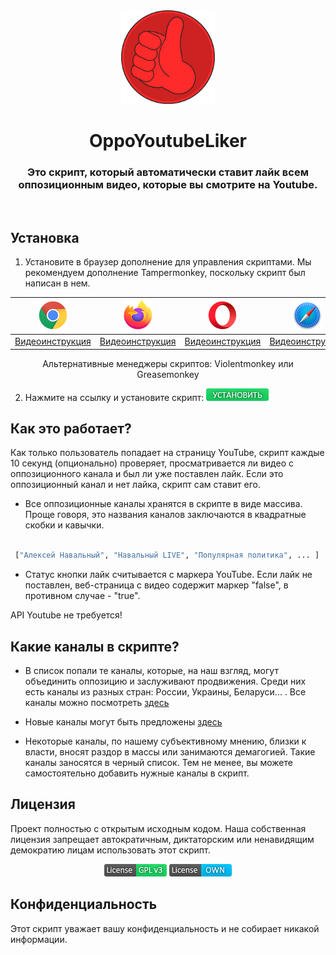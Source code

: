 <div align="center">
    <img height="150" src="https://raw.githubusercontent.com/OppoYoutubeLiker/OppoYoutubeLiker/main/Images/logo_small.png"></img>
    <h1>OppoYoutubeLiker</h1>
<h3>Это скрипт, который автоматически ставит лайк всем оппозиционным видео, которые вы смотрите на Youtube.</h3>
</div>

<br />

## Установка


 1) Установите в браузер дополнение для управления скриптами. Мы рекомендуем дополнение Tampermonkey, поскольку скрипт был написан в нем.

<div align="center">
  
   | [![Chrome](https://raw.githubusercontent.com/OppoYoutubeLiker/OppoYoutubeLiker/main/Images/chrome.png)](https://chrome.google.com/webstore/detail/tampermonkey/dhdgffkkebhmkfjojejmpbldmpobfkfo)  | [![Firefox](https://raw.githubusercontent.com/OppoYoutubeLiker/OppoYoutubeLiker/main/Images/firefox.png)](https://addons.mozilla.org/en-US/firefox/addon/tampermonkey/) | [![Opera](https://raw.githubusercontent.com/OppoYoutubeLiker/OppoYoutubeLiker/main/Images/opera.png)](https://addons.opera.com/en/extensions/details/tampermonkey-beta/) | [![Safari](https://raw.githubusercontent.com/OppoYoutubeLiker/OppoYoutubeLiker/main/Images/safari.png)](https://apps.apple.com/us/app/userscripts/id1463298887)  | [![Edge](https://raw.githubusercontent.com/OppoYoutubeLiker/OppoYoutubeLiker/main/Images/edge.png)](https://microsoftedge.microsoft.com/addons/detail/tampermonkey/iikmkjmpaadaobahmlepeloendndfphd)  |
   | ------------- | ------------- | ------------- | ------------- | ------------- |
   | [Видеоинструкция](https://www.youtube.com/watch?v=cu4XeYtqXbM)  | [Видеоинструкция](https://www.youtube.com/watch?v=J9cbNOO2rew)  | [Видеоинструкция](https://www.youtube.com/watch?v=V090xyUf8dU)  | [Видеоинструкция](https://www.youtube.com/watch?v=iTyLQRVtMCA)  | [Видеоинструкция](https://www.youtube.com/watch?v=Bcs4HhQXCaU)  |

Альтернативные менеджеры скриптов: Violentmonkey или Greasemonkey

</div>
    
2) Нажмите на ссылку и установите скрипт: [![Install](https://raw.githubusercontent.com/OppoYoutubeLiker/OppoYoutubeLiker/main/Images/Install.png)](https://raw.githubusercontent.com/OppoYoutubeLiker/OppoYoutubeLiker/main/Releases/OppoYoutubeLiker2.user.js)

## Как это работает?
Как только пользователь попадает на страницу YouTube, скрипт каждые 10 секунд (опционально) проверяет, просматривается ли видео с оппозиционного канала и был ли уже поставлен лайк. Если это оппозиционный канал и нет лайка, скрипт сам ставит его.

 - Все оппозиционные каналы хранятся в скрипте в виде массива. Проще говоря, это названия каналов заключаются в квадратные скобки и кавычки.

```bash

 ["Алексей Навальный", "Навальный LIVE", "Популярная политика", ... ]

```

 - Статус кнопки лайк считывается с маркера YouTube. Если лайк не поставлен, веб-страница с видео содержит маркер "false", в противном случае - "true".

API Youtube не требуется!

## Какие каналы  в скрипте?
 - В список попали те каналы, которые, на наш взгляд, могут объединить оппозицию и заслуживают продвижения. Среди них есть каналы из разных стран: России, Украины, Беларуси... . Все каналы можно посмотреть [здесь](https://github.com/OppoYoutubeLiker/OppoYoutubeLiker/blob/main/Channels.txt)

 - Новые каналы могут быть предложены [здесь](https://github.com/OppoYoutubeLiker/OppoYoutubeLiker/issues)

 - Некоторые каналы, по нашему субъективному мнению, близки к власти, вносят раздор в массы или занимаются демагогией. Такие каналы заносятся в черный список. Тем не менее, вы можете самостоятельно добавить нужные каналы в скрипт.


## Лицензия
Проект полностью с открытым исходным кодом. Наша собственная лицензия запрещает автократичным, диктаторским или ненавидящим демократию лицам использовать этот скрипт.

<div align="center">
  
[![GPLv3 License](https://raw.githubusercontent.com/OppoYoutubeLiker/OppoYoutubeLiker/main/Images/GPLv3.png)](https://opensource.org/licenses/)   [![OWN License](https://raw.githubusercontent.com/OppoYoutubeLiker/OppoYoutubeLiker/main/Images/OWN.png)]()
  
</div>


## Конфиденциальность
Этот скрипт уважает вашу конфиденциальность и не собирает никакой информации.
